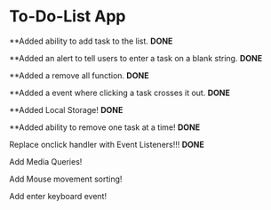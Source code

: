 # To-Do-List App


**Added ability to add task to the list. <strong>DONE</strong>

**Added an alert to tell users to enter a task on a blank string. <strong>DONE</strong>

**Added a remove all function. <strong>DONE</strong>

**Added a event where clicking a task crosses it out. <strong>DONE</strong>

**Added Local Storage! <strong>DONE</strong>

**Added ability to remove one task at a time! <strong>DONE</strong>

Replace onclick handler with Event Listeners!!! **DONE**

Add Media Queries!

Add Mouse movement sorting!

Add enter keyboard event!
